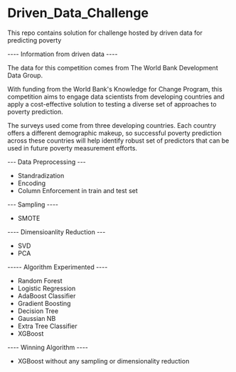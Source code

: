 # Driven_Data_Challenge
This repo contains solution for challenge hosted by driven data for predicting poverty


---- Information from driven data ----

The data for this competition comes from The World Bank Development Data Group.

With funding from the World Bank's Knowledge for Change Program, this competition aims to engage data scientists from developing countries and apply a cost-effective solution to testing a diverse set of approaches to poverty prediction.

The surveys used come from three developing countries. Each country offers a different demographic makeup, so successful poverty prediction across these countries will help identify robust set of predictors that can be used in future poverty measurement efforts.


--- Data Preprocessing ---

- Standradization
- Encoding 
- Column Enforcement in train and test set

--- Sampling ----

- SMOTE

---- Dimensioanlity Reduction ---

- SVD
- PCA

----- Algorithm Experimented ----

- Random Forest
- Logistic Regression
- AdaBoost Classifier
- Gradient Boosting
- Decision Tree
- Gaussian NB
- Extra Tree Classifier
- XGBoost

---- Winning Algorithm ----

- XGBoost without any sampling or dimensionality reduction 
